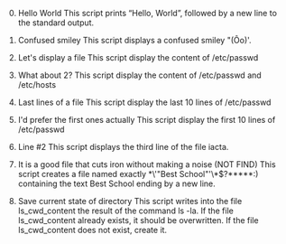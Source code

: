 0. Hello World
This script prints “Hello, World”, followed by a new line to the standard output.

1. Confused smiley 
This script displays a confused smiley "(Ôo)'.

2. Let's display a file 
This script display the content of /etc/passwd

3. What about 2? 
This script display the content of /etc/passwd and /etc/hosts

4. Last lines of a file 
This script display the last 10 lines of /etc/passwd

5. I'd prefer the first ones actually 
This script display the first 10 lines of /etc/passwd

6. Line #2 
This script displays the third line of the file iacta.

7. It is a good file that cuts iron without making a noise (NOT FIND) 
This script creates a file named exactly \*\\'"Best School"\'\\*$\?\*\*\*\*\*:) containing the text Best School ending by a new line.

8. Save current state of directory 
This script writes into the file ls_cwd_content the result of the command ls -la. 
If the file ls_cwd_content already exists, it should be overwritten. 
If the file ls_cwd_content does not exist, create it.
